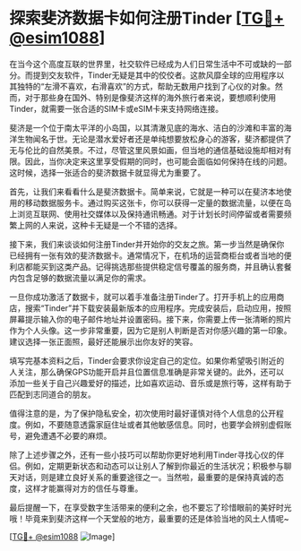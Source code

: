 # 探索斐济数据卡如何注册Tinder [[TG💪+ @esim1088](https://t.me/s/esim1088)]

在当今这个高度互联的世界里，社交软件已经成为人们日常生活中不可或缺的一部分。而提到交友软件，Tinder无疑是其中的佼佼者。这款风靡全球的应用程序以其独特的“左滑不喜欢，右滑喜欢”的方式，帮助无数用户找到了心仪的对象。然而，对于那些身在国外、特别是像斐济这样的海外旅行者来说，要想顺利使用Tinder，就需要一张合适的SIM卡或eSIM卡来支持网络连接。

斐济是一个位于南太平洋的小岛国，以其清澈见底的海水、洁白的沙滩和丰富的海洋生物闻名于世。无论是潜水爱好者还是单纯想要放松身心的游客，斐济都提供了无与伦比的自然美景。不过，尽管这里风景如画，但当地的通信基础设施却相对有限。因此，当你决定来这里享受假期的同时，也可能会面临如何保持在线的问题。这时候，选择一张适合的斐济数据卡就显得尤为重要了。

首先，让我们来看看什么是斐济数据卡。简单来说，它就是一种可以在斐济本地使用的移动数据服务卡。通过购买这张卡，你可以获得一定量的数据流量，以便在岛上浏览互联网、使用社交媒体以及保持通讯畅通。对于计划长时间停留或者需要频繁上网的人来说，这种卡无疑是一个不错的选择。

接下来，我们来谈谈如何注册Tinder并开始你的交友之旅。第一步当然是确保你已经拥有一张有效的斐济数据卡。通常情况下，在机场的运营商柜台或者当地的便利店都能买到这类产品。记得挑选那些提供稳定信号覆盖的服务商，并且确认套餐内包含足够的数据流量以满足你的需求。

一旦你成功激活了数据卡，就可以着手准备注册Tinder了。打开手机上的应用商店，搜索“Tinder”并下载安装最新版本的应用程序。完成安装后，启动应用，按照屏幕提示输入你的电子邮件地址并设置密码。接下来，你需要上传一张清晰的照片作为个人头像。这一步非常重要，因为它是别人判断是否对你感兴趣的第一印象。建议选择一张正面照，最好还能展示出你友好的笑容。

填写完基本资料之后，Tinder会要求你设定自己的定位。如果你希望吸引附近的人关注，那么确保GPS功能开启并且位置信息准确是非常关键的。此外，还可以添加一些关于自己兴趣爱好的描述，比如喜欢运动、音乐或是旅行等，这样有助于匹配到志同道合的朋友。

值得注意的是，为了保护隐私安全，初次使用时最好谨慎对待个人信息的公开程度。例如，不要随意透露家庭住址或者其他敏感信息。同时，也要学会辨别虚假账号，避免遭遇不必要的麻烦。

除了上述步骤之外，还有一些小技巧可以帮助你更好地利用Tinder寻找心仪的伴侣。例如，定期更新状态和动态可以让别人了解到你最近的生活状况；积极参与聊天对话，则是建立良好关系的重要途径之一。当然啦，最重要的是保持真诚的态度，这样才能赢得对方的信任与尊重。

最后提醒一下，在享受数字生活带来的便利之余，也不要忘了珍惜眼前的美好时光哦！毕竟来到斐济这样一个天堂般的地方，最重要的还是体验当地的风土人情呢~

[[TG💪+ @esim1088](https://t.me/s/esim1088) ![Image](https://i.postimg.cc/4NQfJmqS/Snipaste-2025-05-13-00-14-12.png)]